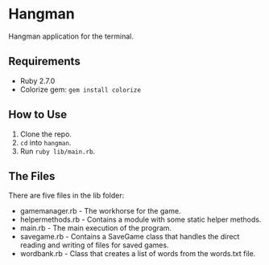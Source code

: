# Hangman

Hangman application for the terminal.

## Requirements

* Ruby 2.7.0
* Colorize gem: `gem install colorize`

## How to Use

1. Clone the repo.
2. `cd` into `hangman`.
3. Run `ruby lib/main.rb`.

## The Files

There are five files in the lib folder:

* gamemanager.rb - The workhorse for the game.
* helpermethods.rb - Contains a module with some static helper methods.
* main.rb - The main execution of the program.
* savegame.rb - Contains a SaveGame class that handles the direct reading and writing of files for saved games.
* wordbank.rb - Class that creates a list of words from the words.txt file.
